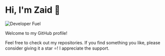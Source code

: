 # Hi, I'm Zaid 👋

![Developer Fuel](https://media.giphy.com/media/XeXzWgD6P4LG8zuFT4/giphy.gif)

Welcome to my GitHub profile!

Feel free to check out my repositories. If you find something you like, please consider giving it a star ⭐! I appreciate the support.
